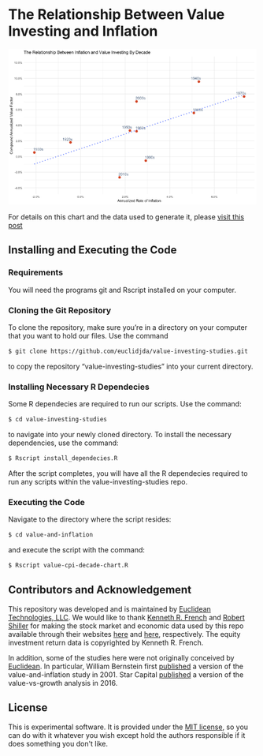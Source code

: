 # The Relationship Between Value Investing and Inflation

![alt text](/value-and-inflation/value-cpi-decade-chart.png)

For details on this chart and the data used to generate it, please [visit this post](https://www.euclidean.com/value-investing-as-a-hedge-against-inflation)

## Installing and Executing the Code

###  Requirements

You will need the programs git and Rscript installed on your computer.

### Cloning the Git Repository

To clone the repository, make sure you’re in a directory on your computer that you want to hold our files. Use the command 

```bash
$ git clone https://github.com/euclidjda/value-investing-studies.git
```

to copy the repository “value-investing-studies” into your current directory. 

### Installing Necessary R Dependecies 

Some R dependecies are required to run our scripts. Use the command: 

```bash 
$ cd value-investing-studies
``` 

to navigate into your newly cloned directory. To install the necessary dependencies, use the command: 

```bash 
$ Rscript install_dependecies.R
``` 

After the script completes, you will have all the R dependecies required to run any scripts within the value-investing-studies repo. 

### Executing the Code

Navigate to the directory where the script resides: 

```bash
$ cd value-and-inflation
```

and execute the script with the command: 

```bash 
$ Rscript value-cpi-decade-chart.R
```

## Contributors and Acknowledgement

This repository was developed and is maintained by [Euclidean Technologies, LLC](http://www.euclidean.com/). We would like to thank [Kenneth R. French](http://mba.tuck.dartmouth.edu/pages/faculty/ken.french/) and [Robert Shiller](http://www.econ.yale.edu/~shiller/) for making the stock market and economic data used by this repo available through their websites [here](http://mba.tuck.dartmouth.edu/pages/faculty/ken.french/data_library.html#Research) and [here](http://www.econ.yale.edu/~shiller/data.htm), respectively. The equity investment return data is copyrighted by Kenneth R. French.

In addition, some of the studies here were not originally conceived by [Euclidean](http://www.euclidean.com/). In particular, William Bernstein first [published](http://www.efficientfrontier.com/ef/701/value.htm) a version of the value-and-inflation study in 2001. Star Capital [published](http://www.starcapital.de/files/publikationen/Research_2016-09_Value_Premium_Fama_French.pdf) a version of the value-vs-growth analysis in 2016.

## License 

This is experimental software. It is provided under the [MIT license][mit], so you can do with it whatever you wish except hold the authors responsible if it does something you don't like.

[mit]: http://www.opensource.org/licenses/mit-license.php
